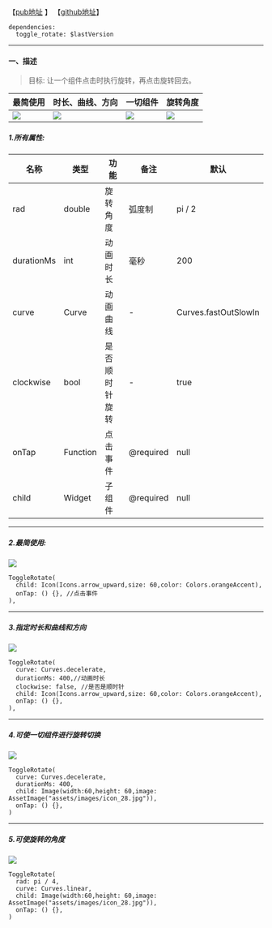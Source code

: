 
【[pub地址](https://pub.dev/packages/toggle_rotate) 】 【[github地址](https://github.com/toly1994328/toggle_rotate)】

```
dependencies:
  toggle_rotate: $lastVersion
```

---


####  一、描述

> 目标: 让一个组件点击时执行旋转，再点击旋转回去。

最简使用| 时长、曲线、方向| 一切组件| 旋转角度
---|---|---|---
![](https://user-gold-cdn.xitu.io/2020/3/1/17091b4b73dce5b0?w=204&h=184&f=gif&s=43603) | ![](https://user-gold-cdn.xitu.io/2020/3/1/17091b95c2855616?w=204&h=184&f=gif&s=43343)| ![](https://user-gold-cdn.xitu.io/2020/3/1/17091becabbbeeb4?w=204&h=184&f=gif&s=117285)|![](https://user-gold-cdn.xitu.io/2020/3/1/17091c21eda491d8?w=204&h=184&f=gif&s=79519)



##### 1.所有属性:

 名称 | 类型 | 功能 | 备注 | 默认
---|--- |--- |---  |---
rad | double | 旋转角度 | 弧度制 | pi / 2
durationMs | int | 动画时长 | 毫秒 | 200
curve | Curve | 动画曲线 | - | Curves.fastOutSlowIn
clockwise | bool | 是否顺时针旋转 | - | true
onTap | Function | 点击事件 | @required  | null
child | Widget | 子组件 | @required | null

---

##### 2.最简使用:

![](https://user-gold-cdn.xitu.io/2020/3/1/17091b4b73dce5b0?w=204&h=184&f=gif&s=43603)

```
ToggleRotate(
  child: Icon(Icons.arrow_upward,size: 60,color: Colors.orangeAccent),
  onTap: () {}, //点击事件
),
```

---

##### 3.指定时长和曲线和方向

![](https://user-gold-cdn.xitu.io/2020/3/1/17091b95c2855616?w=204&h=184&f=gif&s=43343)

```
ToggleRotate(
  curve: Curves.decelerate,
  durationMs: 400,//动画时长
  clockwise: false, //是否是顺时针
  child: Icon(Icons.arrow_upward,size: 60,color: Colors.orangeAccent),
  onTap: () {},
),
```


---

##### 4.可使一切组件进行旋转切换

![](https://user-gold-cdn.xitu.io/2020/3/1/17091becabbbeeb4?w=204&h=184&f=gif&s=117285)

```
ToggleRotate(
  curve: Curves.decelerate,
  durationMs: 400,
  child: Image(width:60,height: 60,image: AssetImage("assets/images/icon_28.jpg")),
  onTap: () {},
)
```

---

##### 5.可使旋转的角度

![](https://user-gold-cdn.xitu.io/2020/3/1/17091c21eda491d8?w=204&h=184&f=gif&s=79519)

```
ToggleRotate(
  rad: pi / 4,
  curve: Curves.linear,
  child: Image(width:60,height: 60,image: AssetImage("assets/images/icon_28.jpg")),
  onTap: () {},
)
```